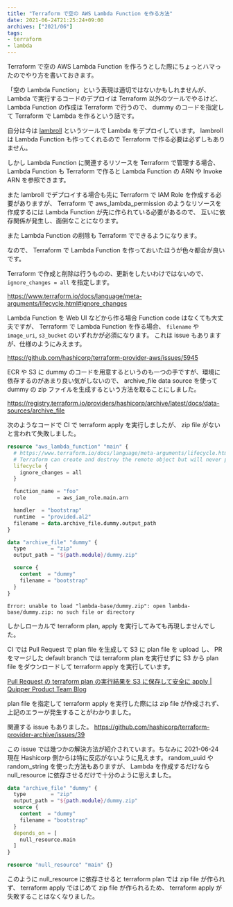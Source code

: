 ```yaml
---
title: "Terraform で空の AWS Lambda Function を作る方法"
date: 2021-06-24T21:25:24+09:00
archives: ["2021/06"]
tags:
- terraform
- lambda
---
```


Terraform で空の AWS Lambda Function を作ろうとした際にちょっとハマったのでやり方を書いておきます。

「空の Lambda Function」という表現は適切ではないかもしれませんが、
Lambda で実行するコードのデプロイは Terraform 以外のツールでやるけど、
Lambda Function の作成は Terraform で行うので、 dummy のコードを指定して Terraform で Lambda を作るという話です。

自分は今は [lambroll](https://github.com/fujiwara/lambroll) というツールで Lambda をデプロイしています。
lambroll は Lambda Function も作ってくれるので Terraform で作る必要は必ずしもありません。

しかし Lambda Function に関連するリソースを Terraform で管理する場合、
Lambda Function も Terraform で作ると Lambda Function の ARN や Invoke ARN を参照できます。

また lambroll でデプロイする場合も先に Terraform で IAM Role を作成する必要がありますが、
Terraform で aws_lambda_permission のようなリソースを作成するには Lambda Function が先に作られている必要があるので、
互いに依存関係が発生し、面倒なことになります。

また Lambda Function の削除も Terraform でできるようになります。

なので、 Terraform で Lambda Function を作っておいたほうが色々都合が良いです。

Terraform で作成と削除は行うものの、更新をしたいわけではないので、 `ignore_changes = all` を指定します。

https://www.terraform.io/docs/language/meta-arguments/lifecycle.html#ignore_changes

Lambda Function を Web UI などから作る場合 Function code はなくても大丈夫ですが、
Terraform で Lambda Function を作る場合、 `filename` や `image_uri`, `s3_bucket` のいずれかが必須になります。
これは issue もありますが、仕様のようにみえます。

https://github.com/hashicorp/terraform-provider-aws/issues/5945

ECR や S3 に dummy のコードを用意するというのも一つの手ですが、環境に依存するのがあまり良い気がしないので、
archive_file data source を使って dummy の zip ファイルを生成するという方法を取ることにしました。

https://registry.terraform.io/providers/hashicorp/archive/latest/docs/data-sources/archive_file

次のようなコードで CI で terraform apply を実行しましたが、 zip file がないと言われて失敗しました。

```tf
resource "aws_lambda_function" "main" {
  # https://www.terraform.io/docs/language/meta-arguments/lifecycle.html#ignore_changes
  # Terraform can create and destroy the remote object but will never propose updates to it.
  lifecycle {
    ignore_changes = all
  }

  function_name = "foo"
  role          = aws_iam_role.main.arn

  handler  = "bootstrap"
  runtime  = "provided.al2"
  filename = data.archive_file.dummy.output_path
}

data "archive_file" "dummy" {
  type        = "zip"
  output_path = "${path.module}/dummy.zip"

  source {
    content  = "dummy"
    filename = "bootstrap"
  }
}
```

```
Error: unable to load "lambda-base/dummy.zip": open lambda-base/dummy.zip: no such file or directory
```

しかしローカルで terraform plan, apply を実行してみても再現しませんでした。

CI では Pull Request で plan file を生成して S3 に plan file を upload し、 PR をマージした default branch では terraform plan を実行せずに S3 から plan file をダウンロードして terraform apply を実行しています。

[Pull Request の terraform plan の実行結果を S3 に保存して安全に apply | Quipper Product Team Blog](https://quipper.hatenablog.com/entry/2021/03/10/080000)

plan file を指定して terraform apply を実行した際には zip file が作成されず、上記のエラーが発生することがわかりました。

関連する issue もありました。 https://github.com/hashicorp/terraform-provider-archive/issues/39

この issue では幾つかの解決方法が紹介されています。ちなみに 2021-06-24 現在 Hashicorp 側からは特に反応がないように見えます。
random_uuid や random_string を使った方法もありますが、 Lambda を作成するだけなら null_resource に依存させるだけで十分のように思えました。

```tf
data "archive_file" "dummy" {
  type        = "zip"
  output_path = "${path.module}/dummy.zip"
  source {
    content  = "dummy"
    filename = "bootstrap"
  }
  depends_on = [
    null_resource.main
  ]
}

resource "null_resource" "main" {}
```

このように null_resource に依存させると terraform plan では zip file が作られず、 terraform apply ではじめて zip file が作られるため、
terraform apply が失敗することはなくなりました。
